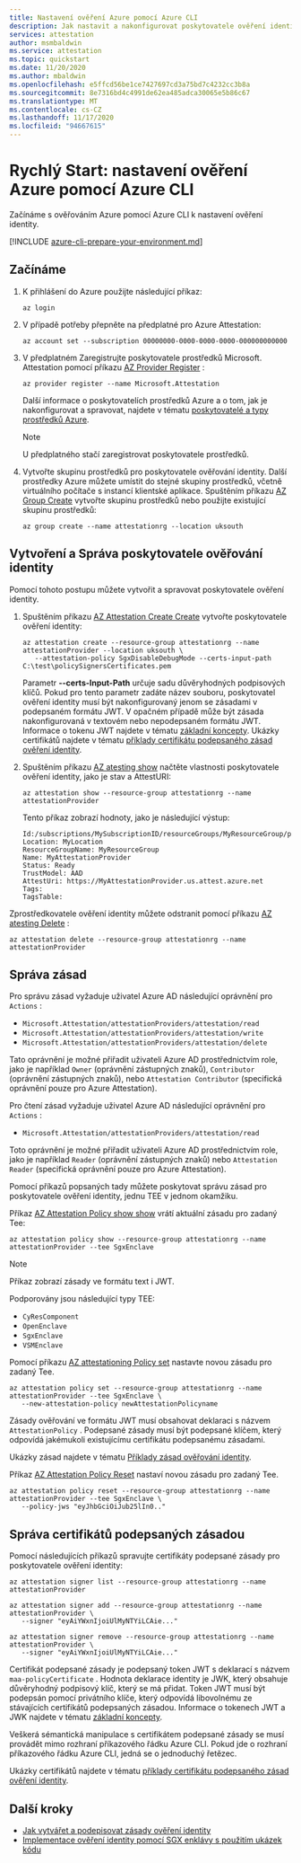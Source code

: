 ```yaml
---
title: Nastavení ověření Azure pomocí Azure CLI
description: Jak nastavit a nakonfigurovat poskytovatele ověření identity pomocí Azure CLI.
services: attestation
author: msmbaldwin
ms.service: attestation
ms.topic: quickstart
ms.date: 11/20/2020
ms.author: mbaldwin
ms.openlocfilehash: e5ffcd56be1ce7427697cd3a75bd7c4232cc3b8a
ms.sourcegitcommit: 8e7316bd4c4991de62ea485adca30065e5b86c67
ms.translationtype: MT
ms.contentlocale: cs-CZ
ms.lasthandoff: 11/17/2020
ms.locfileid: "94667615"
---
```

# <a name="quickstart-set-up-azure-attestation-with-azure-cli"></a>Rychlý Start: nastavení ověření Azure pomocí Azure CLI

Začínáme s ověřováním Azure pomocí Azure CLI k nastavení ověření identity.

[!INCLUDE [azure-cli-prepare-your-environment.md](../../includes/azure-cli-prepare-your-environment.md)]

## <a name="get-started"></a>Začínáme

1. K přihlášení do Azure použijte následující příkaz:

   ```azurecli
   az login
   ```

1. V případě potřeby přepněte na předplatné pro Azure Attestation:

   ```azurecli
   az account set --subscription 00000000-0000-0000-0000-000000000000
   ```

1. V předplatném Zaregistrujte poskytovatele prostředků Microsoft. Attestation pomocí příkazu [AZ Provider Register](/cli/azure/provider#az_provider_register) :

   ```azurecli
   az provider register --name Microsoft.Attestation
   ```

   Další informace o poskytovatelích prostředků Azure a o tom, jak je nakonfigurovat a spravovat, najdete v tématu [poskytovatelé a typy prostředků Azure](../azure-resource-manager/management/resource-providers-and-types.md).

   > [!NOTE]
   > U předplatného stačí zaregistrovat poskytovatele prostředků.

1. Vytvořte skupinu prostředků pro poskytovatele ověřování identity. Další prostředky Azure můžete umístit do stejné skupiny prostředků, včetně virtuálního počítače s instancí klientské aplikace. Spuštěním příkazu [AZ Group Create](/cli/azure/group#az_group_create) vytvořte skupinu prostředků nebo použijte existující skupinu prostředků:

   ```azurecli
   az group create --name attestationrg --location uksouth
   ```

## <a name="create-and-manage-an-attestation-provider"></a>Vytvoření a Správa poskytovatele ověřování identity

Pomocí tohoto postupu můžete vytvořit a spravovat poskytovatele ověření identity.

1. Spuštěním příkazu [AZ Attestation Create Create](/cli/azure/ext/attestation/attestation#ext_attestation_az_attestation_create) vytvořte poskytovatele ověření identity:

   ```azurecli
   az attestation create --resource-group attestationrg --name attestationProvider --location uksouth \
      --attestation-policy SgxDisableDebugMode --certs-input-path C:\test\policySignersCertificates.pem
   ```

   Parametr **--certs-Input-Path** určuje sadu důvěryhodných podpisových klíčů. Pokud pro tento parametr zadáte název souboru, poskytovatel ověření identity musí být nakonfigurovaný jenom se zásadami v podepsaném formátu JWT. V opačném případě může být zásada nakonfigurovaná v textovém nebo nepodepsaném formátu JWT. Informace o tokenu JWT najdete v tématu [základní koncepty](basic-concepts.md). Ukázky certifikátů najdete v tématu [příklady certifikátu podepsaného zásad ověření identity](policy-signer-examples.md).

1. Spuštěním příkazu [AZ atesting show](/cli/azure/ext/attestation/attestation#ext_attestation_az_attestation_show) načtěte vlastnosti poskytovatele ověření identity, jako je stav a AttestURI:

   ```azurecli
   az attestation show --resource-group attestationrg --name attestationProvider
   ```

   Tento příkaz zobrazí hodnoty, jako je následující výstup:

   ```output
   Id:/subscriptions/MySubscriptionID/resourceGroups/MyResourceGroup/providers/Microsoft.Attestation/attestationProviders/MyAttestationProvider
   Location: MyLocation
   ResourceGroupName: MyResourceGroup
   Name: MyAttestationProvider
   Status: Ready
   TrustModel: AAD
   AttestUri: https://MyAttestationProvider.us.attest.azure.net
   Tags:
   TagsTable:
   ```

Zprostředkovatele ověření identity můžete odstranit pomocí příkazu [AZ atesting Delete](/cli/azure/ext/attestation/attestation#ext_attestation_az_attestation_delete) :

```azurecli
az attestation delete --resource-group attestationrg --name attestationProvider
```

## <a name="policy-management"></a>Správa zásad

Pro správu zásad vyžaduje uživatel Azure AD následující oprávnění pro `Actions` :

- `Microsoft.Attestation/attestationProviders/attestation/read`
- `Microsoft.Attestation/attestationProviders/attestation/write`
- `Microsoft.Attestation/attestationProviders/attestation/delete`

Tato oprávnění je možné přiřadit uživateli Azure AD prostřednictvím role, jako je například `Owner` (oprávnění zástupných znaků), `Contributor` (oprávnění zástupných znaků), nebo `Attestation Contributor` (specifická oprávnění pouze pro Azure Attestation).  

Pro čtení zásad vyžaduje uživatel Azure AD následující oprávnění pro `Actions` :

- `Microsoft.Attestation/attestationProviders/attestation/read`

Toto oprávnění je možné přiřadit uživateli Azure AD prostřednictvím role, jako je například `Reader` (oprávnění zástupných znaků) nebo `Attestation Reader` (specifická oprávnění pouze pro Azure Attestation).

Pomocí příkazů popsaných tady můžete poskytovat správu zásad pro poskytovatele ověření identity, jednu TEE v jednom okamžiku.

Příkaz [AZ Attestation Policy show show](/cli/azure/ext/attestation/attestation/policy#ext_attestation_az_attestation_policy_show) vrátí aktuální zásadu pro zadaný Tee:

```azurecli
az attestation policy show --resource-group attestationrg --name attestationProvider --tee SgxEnclave
```

> [!NOTE]
> Příkaz zobrazí zásady ve formátu text i JWT.

Podporovány jsou následující typy TEE:

- `CyResComponent`
- `OpenEnclave`
- `SgxEnclave`
- `VSMEnclave`

Pomocí příkazu [AZ attestationing Policy set](/cli/azure/ext/attestation/attestation/policy#ext_attestation_az_attestation_policy_set) nastavte novou zásadu pro zadaný Tee.

```azurecli
az attestation policy set --resource-group attestationrg --name attestationProvider --tee SgxEnclave \
   --new-attestation-policy newAttestationPolicyname
```

Zásady ověřování ve formátu JWT musí obsahovat deklaraci s názvem `AttestationPolicy` . Podepsané zásady musí být podepsané klíčem, který odpovídá jakémukoli existujícímu certifikátu podepsanému zásadami.

Ukázky zásad najdete v tématu [Příklady zásad ověřování identity](policy-examples.md).

Příkaz [AZ Attestation Policy Reset](/cli/azure/ext/attestation/attestation/policy#ext_attestation_az_attestation_policy_reset) nastaví novou zásadu pro zadaný Tee.

```azurecli
az attestation policy reset --resource-group attestationrg --name attestationProvider --tee SgxEnclave \
   --policy-jws "eyJhbGciOiJub25lIn0.."
```

## <a name="policy-signer-certificates-management"></a>Správa certifikátů podepsaných zásadou

Pomocí následujících příkazů spravujte certifikáty podepsané zásady pro poskytovatele ověření identity:

```azurecli
az attestation signer list --resource-group attestationrg --name attestationProvider

az attestation signer add --resource-group attestationrg --name attestationProvider \
   --signer "eyAiYWxnIjoiUlMyNTYiLCAie..."

az attestation signer remove --resource-group attestationrg --name attestationProvider \
   --signer "eyAiYWxnIjoiUlMyNTYiLCAie..."
```

Certifikát podepsané zásady je podepsaný token JWT s deklarací s názvem `maa-policyCertificate` . Hodnota deklarace identity je JWK, který obsahuje důvěryhodný podpisový klíč, který se má přidat. Token JWT musí být podepsán pomocí privátního klíče, který odpovídá libovolnému ze stávajících certifikátů podepsaných zásadou. Informace o tokenech JWT a JWK najdete v tématu [základní koncepty](basic-concepts.md).

Veškerá sémantická manipulace s certifikátem podepsané zásady se musí provádět mimo rozhraní příkazového řádku Azure CLI. Pokud jde o rozhraní příkazového řádku Azure CLI, jedná se o jednoduchý řetězec.

Ukázky certifikátů najdete v tématu [příklady certifikátu podepsaného zásad ověření identity](policy-signer-examples.md).

## <a name="next-steps"></a>Další kroky

- [Jak vytvářet a podepisovat zásady ověření identity](author-sign-policy.md)
- [Implementace ověření identity pomocí SGX enklávy s použitím ukázek kódu](/samples/browse/?expanded=azure&terms=attestation)
